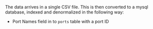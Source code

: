 The data arrives in a single CSV file.  This is then converted to a mysql database, indexed and denormalized in the following way:

* Port Names field in to `ports` table with a port ID